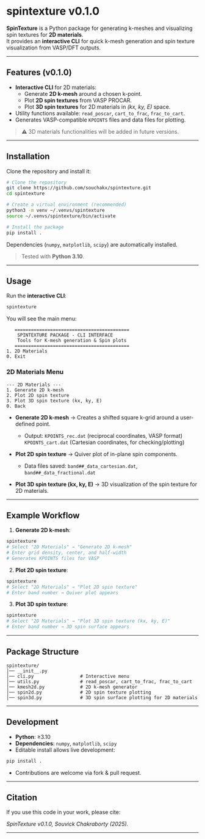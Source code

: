 # spintexture v0.1.0

**SpinTexture** is a Python package for generating k-meshes and visualizing spin textures for **2D materials**.  
It provides an **interactive CLI** for quick k-mesh generation and spin texture visualization from VASP/DFT outputs.

---

## Features (v0.1.0)

- **Interactive CLI** for 2D materials:
  - Generate **2D k-mesh** around a chosen k-point.
  - Plot **2D spin textures** from VASP PROCAR.
  - Plot **3D spin textures** for 2D materials in *(kx, ky, E)* space.
- Utility functions available: `read_poscar`, `cart_to_frac`, `frac_to_cart`.
- Generates VASP-compatible `KPOINTS` files and data files for plotting.

> ⚠️ 3D materials functionalities will be added in future versions.

---

## Installation

Clone the repository and install it:

```bash
# Clone the repository
git clone https://github.com/souchakx/spintexture.git
cd spintexture

# Create a virtual environment (recommended)
python3 -m venv ~/.venvs/spintexture
source ~/.venvs/spintexture/bin/activate

# Install the package
pip install .
```


Dependencies (`numpy`, `matplotlib`, `scipy`) are automatically installed.

> Tested with **Python 3.10**.

---

## Usage

Run the **interactive CLI**:

```bash
spintexture
```

You will see the main menu:

```
   ==========================================
    SPINTEXTURE PACKAGE - CLI INTERFACE
    Tools for K-mesh generation & Spin plots
   ==========================================
1. 2D Materials
0. Exit
```

### 2D Materials Menu

```
--- 2D Materials ---
1. Generate 2D k-mesh
2. Plot 2D spin texture
3. Plot 3D spin texture (kx, ky, E)
0. Back
```

* **Generate 2D k-mesh** → Creates a shifted square k-grid around a user-defined point.

  * Output: `KPOINTS_rec.dat` (reciprocal coordinates, VASP format)
    `KPOINTS_cart.dat` (Cartesian coordinates, for checking/plotting)
* **Plot 2D spin texture** → Quiver plot of in-plane spin components.

  * Data files saved: `band##_data_cartesian.dat`, `band##_data_fractional.dat`
* **Plot 3D spin texture (kx, ky, E)** → 3D visualization of the spin texture for 2D materials.

---

## Example Workflow

1. **Generate 2D k-mesh**:

```bash
spintexture
# Select "2D Materials" → "Generate 2D k-mesh"
# Enter grid density, center, and half-width
# Generates KPOINTS files for VASP
```

2. **Plot 2D spin texture**:

```bash
spintexture
# Select "2D Materials" → "Plot 2D spin texture"
# Enter band number → Quiver plot appears
```

3. **Plot 3D spin texture**:

```bash
spintexture
# Select "2D Materials" → "Plot 3D spin texture (kx, ky, E)"
# Enter band number → 3D spin surface appears
```

---

## Package Structure

```
spintexture/
│── __init__.py
│── cli.py                 # Interactive menu
│── utils.py               # read_poscar, cart_to_frac, frac_to_cart
│── kmesh2d.py             # 2D k-mesh generator
│── spin2d.py              # 2D spin texture plotting
│── spin3d.py              # 3D spin surface plotting for 2D materials
```

---

## Development

* **Python**: ≥3.10
* **Dependencies**: `numpy`, `matplotlib`, `scipy`
* Editable install allows live development:

```bash
pip install .
```

* Contributions are welcome via fork & pull request.

---

## Citation

If you use this code in your work, please cite:

*SpinTexture v0.1.0, Souvick Chakraborty (2025).*

---

